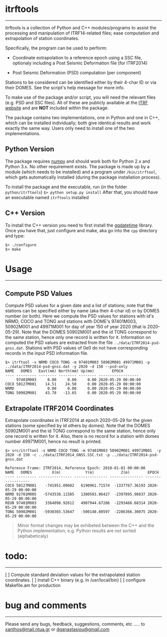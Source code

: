 # itrftools
-------------------------------------------------------------------------------
itrftools is a collection of Python and C++ modules/programs to assist the 
processing and manipulation of ITRF14-related files; ease computation and 
extrapolation of station coordinates.

Specifically, the program can be used to perform:

* Coordinate extrapolation to a reference epoch using a SSC file, optionaly
      including a Post Seismic Deformation file (for ITRF2014)

* Post Seismic Deformation (PSD) computation (per component)

Stations to be considered can be identified either by their 4-char ID or via
their DOMES. See the script's help message for more info.

To make use of the package and/or script, you will need the relevant files
(e.g. PSD and SSC files). All of these are publicly available at the 
[ITRF website](http://itrf.ensg.ign.fr/) and are **NOT** included within the 
package.

The package contains two implementations, one in Python and one in C++, which 
can be installed individually; both give identical results and work exactly 
the same way. Users only need to install one of the two implementations.

## Python Version

The package requires [numpy](http://www.numpy.org/) and should work both for
Python 2.x and Python 3.x. No other requirement exists. The package is made up 
by a module (which needs to be installed) and a program under `/bin/itrftool`, 
which gets automatically installed (during the package installation process).

To install the package and the executable, run (in the folder `python/itrftools`)
`$> python setup.py install`
After that, you should have an executable named `itrftools` installed

## C++ Version

To install the C++ version you need to first install the 
[ggdatetime](https://github.com/xanthospap/ggdatetime.git) library. Once you 
have that, just configure and make, aka go into the `cpp` directory and type:
```
$> ./configure
$> make
```


# Usage
-------------------------------------------------------------------------------

## Compute PSD Values
Compute PSD values for a given date and a list of stations; note that the stations 
can be specified either by name (aka their 4-char id) or by DOMES number (or both).
Here we compute the PSD values for stations with id's NRMD, COCO and TONG and stations with 
DOME's 97401M003, 50902M001 and 49971M001 for day of year 150 of year 2020 (that is
2020-05-29). Note that the DOMES 50902M001 and the id TONG correspond to the same station, 
hence only one record is written for it. Information on computed the PSD values are
extracted from the file `../data/ITRF2014-psd-gnss.dat`. Stations with PSD values of 0e0 
do not have corresponding records in the input PSD information file.
```
$> itrftool -s NRMD COCO TONG -m 97401M003 50902M001 49971M001 -p ../data/ITRF2014-psd-gnss.dat -y 2020 -d 150 --psd-only
NAME   DOMES   East(mm) North(mm) Up(mm)        EPOCH
---- --------- -------- -------- -------- ------------------
     97401M003     0.00     0.00     0.00 2020-05-29 00:00:00
COCO 50127M001    14.51    24.50     0.00 2020-05-29 00:00:00
NRMD               0.00     0.00     0.00 2020-05-29 00:00:00
TONG 50902M001    43.78   -13.65     0.00 2020-05-29 00:00:00
```
## Extrapolate ITRF2014 Coordinates
Extrapolate coordinates in ITRF2014 at epoch 2020-05-29 for the given stations (some 
specified by id others by domes). Note that the DOMES 50902M001 and the id TONG correspond to the same station,
hence only one record is written for it. Also, there is no record for a station with 
domes number 49971M001, hence no result is printed.
```
$> src/itrftool -s NRMD COCO TONG -m 97401M003 50902M001 49971M001  -y 2020 -d 150 -c ../data/ITRF2014_GNSS.SSC.txt -p ../data/ITRF2014-psd-gnss.dat

Reference Frame: ITRF2014, Reference Epoch: 2010-01-01 00:00:00
NAME   DOMES         X(m)           Y(m)            Z(m)        EPOCH
---- --------- --------------- --------------- --------------- ------------------
COCO 50127M001    -741951.09602   6190961.71574  -1337767.36193 2020-05-29 00:00:00
NRMD 92701M005   -5743538.11585   1380503.86427  -2397895.98837 2020-05-29 00:00:00
REUN 97401M003    3364098.92612   4907944.67286  -2293466.68314 2020-05-29 00:00:00
TONG 50902M001   -5930303.53647   -500148.80597  -2286366.30075 2020-05-29 00:00:00
```

> Minor format changes may be exhibeted between the C++ and the Python implementation; 
> e.g. Python results are not sorted (alphabeticaly)

# todo:
-------------------------------------------------------------------------------
[ ] Compute standard deviation values for the extrapolated station coordinates.
[ ] install C++ binary (e.g. in /usr/local/bin)
[ ] configure Makefile.am for production

# bug and comments
-------------------------------------------------------------------------------
Please send any bugs, feedback, suggestions, comments, etc ..... to
xanthos@mail.ntua.gr or dganastasiou@gmail.com
